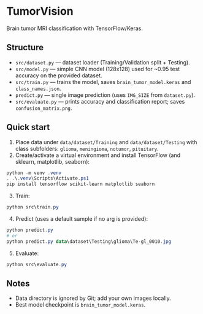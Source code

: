 # TumorVision

Brain tumor MRI classification with TensorFlow/Keras.

## Structure
- `src/dataset.py` — dataset loader (Training/Validation split + Testing).
- `src/model.py` — simple CNN model (128x128) used for ~0.95 test accuracy on the provided dataset.
- `src/train.py` — trains the model, saves `brain_tumor_model.keras` and `class_names.json`.
- `predict.py` — single image prediction (uses `IMG_SIZE` from `dataset.py`).
- `src/evaluate.py` — prints accuracy and classification report; saves `confusion_matrix.png`.

## Quick start
1. Place data under `data/dataset/Training` and `data/dataset/Testing` with class subfolders: `glioma`, `meningioma`, `notumor`, `pituitary`.
2. Create/activate a virtual environment and install TensorFlow (and sklearn, matplotlib, seaborn):

```powershell
python -m venv .venv
. .\.venv\Scripts\Activate.ps1
pip install tensorflow scikit-learn matplotlib seaborn
```

3. Train:
```powershell
python src\train.py
```

4. Predict (uses a default sample if no arg is provided):
```powershell
python predict.py
# or
python predict.py data\dataset\Testing\glioma\Te-gl_0010.jpg
```

5. Evaluate:
```powershell
python src\evaluate.py
```

## Notes
- Data directory is ignored by Git; add your own images locally.
- Best model checkpoint is `brain_tumor_model.keras`.
